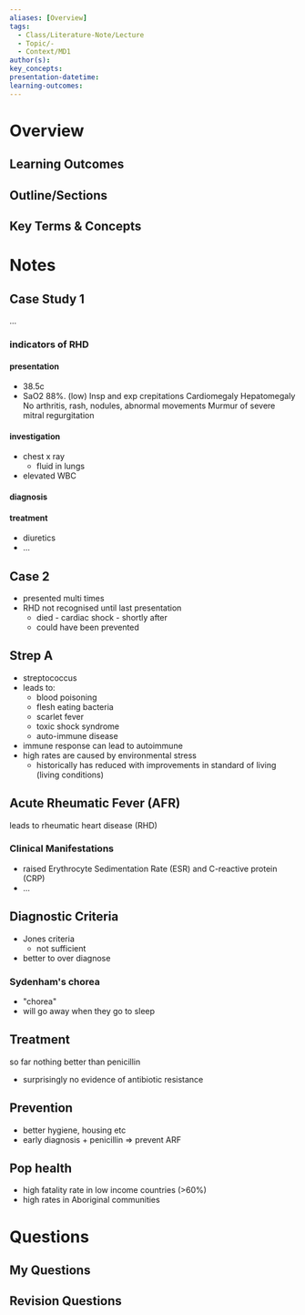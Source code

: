 ```yaml
---
aliases: [Overview]
tags:
  - Class/Literature-Note/Lecture
  - Topic/-
  - Context/MD1
author(s): 
key_concepts: 
presentation-datetime: 
learning-outcomes:
---
```



# Overview
## Learning Outcomes

## Outline/Sections

## Key Terms & Concepts


# Notes
## Case Study 1
...


### indicators of RHD
#### presentation
- 38.5c
- SaO2 88%. (low)
Insp and exp crepitations
Cardiomegaly
Hepatomegaly
No arthritis, rash, nodules, abnormal movements
Murmur of severe mitral regurgitation

#### investigation
- chest x ray
	- fluid in lungs
- elevated WBC

#### diagnosis

#### treatment
- diuretics
- ...

## Case 2
- presented multi times
- RHD not recognised until last presentation
	- died - cardiac shock - shortly after
	- could have been prevented

## Strep A
- streptococcus
- leads to:
	- blood poisoning
	- flesh eating bacteria
	- scarlet fever
	- toxic shock syndrome
	- auto-immune disease
- immune response can lead to autoimmune
- high rates are caused by environmental stress
	- historically has reduced with improvements in standard of living (living conditions)

## Acute Rheumatic Fever (AFR)
leads to rheumatic heart disease (RHD)
### Clinical Manifestations
- raised Erythrocyte Sedimentation Rate (ESR) and C-reactive protein (CRP)
- ...

## Diagnostic Criteria
- Jones criteria
	- not sufficient
- better to over diagnose

### Sydenham's chorea
- "chorea"
- will go away when they go to sleep

## Treatment
so far nothing better than penicillin
- surprisingly no evidence of antibiotic resistance


## Prevention
- better hygiene, housing etc
- early diagnosis + penicillin => prevent ARF

## Pop health
- high fatality rate in low income countries (>60%)
- high rates in Aboriginal communities

# Questions

## My Questions
## Revision Questions




